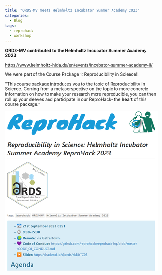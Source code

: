 ```yaml
---
title: "ORDS-MV meets Helmholtz Incubator Summer Academy 2023"
categories:
  - Blog
tags:
  - reprohack
  - workshop
---
```


**ORDS-MV contributed to the Helmholtz Incubator Summer Academy 2023**

<https://www.helmholtz-hida.de/en/events/incubator-summer-academy-ii/>

We were part of the Course Package 1: Reproducibility in Science!!

"This course package introduces you to the topic of Reproducibility in Science. Coming from a metaperspective on the topic to more concrete information on how to make your research more reproducible, you can then roll up your sleeves and participate in our ReproHack- the **heart** of this course package."

![ReproHack Agenda](/assets/images/reprohack-hackmd.png)
